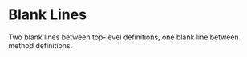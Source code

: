 # Blank Lines

Two blank lines between top-level definitions, one blank line between method definitions.
